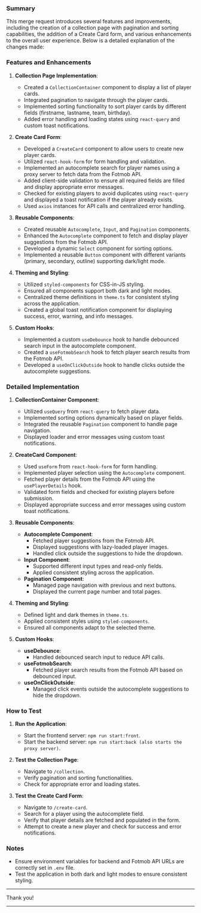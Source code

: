 ### Summary

This merge request introduces several features and improvements, including the creation of a collection page with pagination and sorting capabilities, the addition of a Create Card form, and various enhancements to the overall user experience. Below is a detailed explanation of the changes made:

### Features and Enhancements

1. **Collection Page Implementation**:
   - Created a `CollectionContainer` component to display a list of player cards.
   - Integrated pagination to navigate through the player cards.
   - Implemented sorting functionality to sort player cards by different fields (firstname, lastname, team, birthday).
   - Added error handling and loading states using `react-query` and custom toast notifications.

2. **Create Card Form**:
   - Developed a `CreateCard` component to allow users to create new player cards.
   - Utilized `react-hook-form` for form handling and validation.
   - Implemented an autocomplete search for player names using a proxy server to fetch data from the Fotmob API.
   - Added client-side validation to ensure all required fields are filled and display appropriate error messages.
   - Checked for existing players to avoid duplicates using `react-query` and displayed a toast notification if the player already exists.
   - Used `axios` instances for API calls and centralized error handling.

3. **Reusable Components**:
   - Created reusable `Autocomplete`, `Input`, and `Pagination` components.
   - Enhanced the `Autocomplete` component to fetch and display player suggestions from the Fotmob API.
   - Developed a dynamic `Select` component for sorting options.
   - Implemented a reusable `Button` component with different variants (primary, secondary, outline) supporting dark/light mode.

4. **Theming and Styling**:
   - Utilized `styled-components` for CSS-in-JS styling.
   - Ensured all components support both dark and light modes.
   - Centralized theme definitions in `theme.ts` for consistent styling across the application.
   - Created a global toast notification component for displaying success, error, warning, and info messages.

5. **Custom Hooks**:
   - Implemented a custom `useDebounce` hook to handle debounced search input in the autocomplete component.
   - Created a `useFotmobSearch` hook to fetch player search results from the Fotmob API.
   - Developed a `useOnClickOutside` hook to handle clicks outside the autocomplete suggestions.

### Detailed Implementation

1. **CollectionContainer Component**:
   - Utilized `useQuery` from `react-query` to fetch player data.
   - Implemented sorting options dynamically based on player fields.
   - Integrated the reusable `Pagination` component to handle page navigation.
   - Displayed loader and error messages using custom toast notifications.

2. **CreateCard Component**:
   - Used `useForm` from `react-hook-form` for form handling.
   - Implemented player selection using the `Autocomplete` component.
   - Fetched player details from the Fotmob API using the `usePlayerDetails` hook.
   - Validated form fields and checked for existing players before submission.
   - Displayed appropriate success and error messages using custom toast notifications.

3. **Reusable Components**:
   - **Autocomplete Component**:
     - Fetched player suggestions from the Fotmob API.
     - Displayed suggestions with lazy-loaded player images.
     - Handled click outside the suggestions to hide the dropdown.
   - **Input Component**:
     - Supported different input types and read-only fields.
     - Applied consistent styling across the application.
   - **Pagination Component**:
     - Managed page navigation with previous and next buttons.
     - Displayed the current page number and total pages.

4. **Theming and Styling**:
   - Defined light and dark themes in `theme.ts`.
   - Applied consistent styles using `styled-components`.
   - Ensured all components adapt to the selected theme.

5. **Custom Hooks**:
   - **useDebounce**:
     - Handled debounced search input to reduce API calls.
   - **useFotmobSearch**:
     - Fetched player search results from the Fotmob API based on debounced input.
   - **useOnClickOutside**:
     - Managed click events outside the autocomplete suggestions to hide the dropdown.

### How to Test

1. **Run the Application**:
   - Start the frontend server: `npm run start:front`.
   - Start the backend server: `npm run start:back (also starts the proxy server)`.

2. **Test the Collection Page**:
   - Navigate to `/collection`.
   - Verify pagination and sorting functionalities.
   - Check for appropriate error and loading states.

3. **Test the Create Card Form**:
   - Navigate to `/create-card`.
   - Search for a player using the autocomplete field.
   - Verify that player details are fetched and populated in the form.
   - Attempt to create a new player and check for success and error notifications.

### Notes

- Ensure environment variables for backend and Fotmob API URLs are correctly set in `.env` file.
- Test the application in both dark and light modes to ensure consistent styling.

---
Thank you!

---
